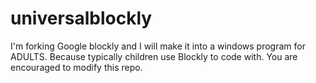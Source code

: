 # universalblockly
I'm forking Google blockly and I will make it into a windows program for ADULTS. Because typically children use Blockly to code with. You are encouraged to modify this repo.
